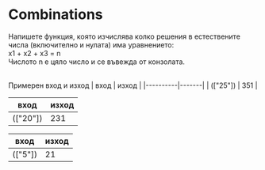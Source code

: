 # Combinations
Напишете функция, която изчислява колко решения в естествените числа (включително и нулата) има уравнението:
<br>x1 + x2 + x3 = n
<br>Числото n е цяло число и се въвежда от конзолата. 

<br>Примерен вход и изход
| вход     | изход |
|----------|-------|
| (["25"]) | 351   |

| вход     | изход |
|----------|-------|
| (["20"]) | 231   |

| вход    | изход |
|---------|-------|
| (["5"]) | 21    |
